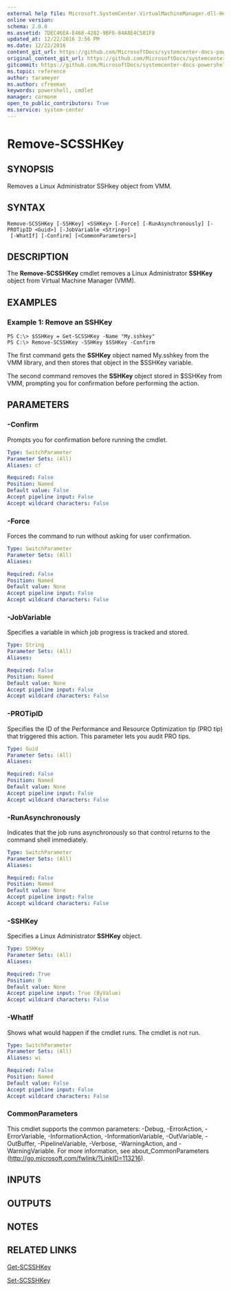 ```yaml
---
external help file: Microsoft.SystemCenter.VirtualMachineManager.dll-Help.xml
online version: 
schema: 2.0.0
ms.assetid: 7DEC46EA-E468-4282-9BF6-04A8E4C581F8
updated_at: 12/22/2016 3:56 PM
ms.date: 12/22/2016
content_git_url: https://github.com/MicrosoftDocs/systemcenter-docs-powershell/blob/master/systemcenter-cmdlets/SystemCenter2016/VirtualMachineManager/vlatest/Remove-SCSSHKey.md
original_content_git_url: https://github.com/MicrosoftDocs/systemcenter-docs-powershell/blob/master/systemcenter-cmdlets/SystemCenter2016/VirtualMachineManager/vlatest/Remove-SCSSHKey.md
gitcommit: https://github.com/MicrosoftDocs/systemcenter-docs-powershell/blob/96e5647587661652225fbdd2c797cd4d59d542bc/systemcenter-cmdlets/SystemCenter2016/VirtualMachineManager/vlatest/Remove-SCSSHKey.md
ms.topic: reference
author: tarameyer
ms.author: cfreeman
keywords: powershell, cmdlet
manager: carmonm
open_to_public_contributors: True
ms.service: system-center
---
```


# Remove-SCSSHKey

## SYNOPSIS
Removes a Linux Administrator SSHkey object from VMM.

## SYNTAX

```
Remove-SCSSHKey [-SSHKey] <SSHKey> [-Force] [-RunAsynchronously] [-PROTipID <Guid>] [-JobVariable <String>]
 [-WhatIf] [-Confirm] [<CommonParameters>]
```

## DESCRIPTION
The **Remove-SCSSHKey** cmdlet removes a Linux Administrator **SSHKey** object from Virtual Machine Manager (VMM).

## EXAMPLES

### Example 1: Remove an SSHKey
```
PS C:\> $SSHKey = Get-SCSSHKey -Name "My.sshkey"
PS C:\> Remove-SCSSHKey -SSHKey $SSHKey -Confirm
```

The first command gets the **SSHKey** object named My.sshkey from the VMM library, and then stores that object in the $SSHKey variable.

The second command removes the **SSHKey** object stored in $SSHKey from VMM, prompting you for confirmation before performing the action.

## PARAMETERS

### -Confirm
Prompts you for confirmation before running the cmdlet.

```yaml
Type: SwitchParameter
Parameter Sets: (All)
Aliases: cf

Required: False
Position: Named
Default value: False
Accept pipeline input: False
Accept wildcard characters: False
```

### -Force
Forces the command to run without asking for user confirmation.

```yaml
Type: SwitchParameter
Parameter Sets: (All)
Aliases: 

Required: False
Position: Named
Default value: None
Accept pipeline input: False
Accept wildcard characters: False
```

### -JobVariable
Specifies a variable in which job progress is tracked and stored.

```yaml
Type: String
Parameter Sets: (All)
Aliases: 

Required: False
Position: Named
Default value: None
Accept pipeline input: False
Accept wildcard characters: False
```

### -PROTipID
Specifies the ID of the Performance and Resource Optimization tip (PRO tip) that triggered this action.
This parameter lets you audit PRO tips.

```yaml
Type: Guid
Parameter Sets: (All)
Aliases: 

Required: False
Position: Named
Default value: None
Accept pipeline input: False
Accept wildcard characters: False
```

### -RunAsynchronously
Indicates that the job runs asynchronously so that control returns to the command shell immediately.

```yaml
Type: SwitchParameter
Parameter Sets: (All)
Aliases: 

Required: False
Position: Named
Default value: None
Accept pipeline input: False
Accept wildcard characters: False
```

### -SSHKey
Specifies a Linux Administrator **SSHKey** object.

```yaml
Type: SSHKey
Parameter Sets: (All)
Aliases: 

Required: True
Position: 0
Default value: None
Accept pipeline input: True (ByValue)
Accept wildcard characters: False
```

### -WhatIf
Shows what would happen if the cmdlet runs.
The cmdlet is not run.

```yaml
Type: SwitchParameter
Parameter Sets: (All)
Aliases: wi

Required: False
Position: Named
Default value: False
Accept pipeline input: False
Accept wildcard characters: False
```

### CommonParameters
This cmdlet supports the common parameters: -Debug, -ErrorAction, -ErrorVariable, -InformationAction, -InformationVariable, -OutVariable, -OutBuffer, -PipelineVariable, -Verbose, -WarningAction, and -WarningVariable. For more information, see about_CommonParameters (http://go.microsoft.com/fwlink/?LinkID=113216).

## INPUTS

## OUTPUTS

## NOTES

## RELATED LINKS

[Get-SCSSHKey](xref:SystemCenter2016/VirtualMachineManager/vlatest/Get-SCSSHKey.md)

[Set-SCSSHKey](xref:SystemCenter2016/VirtualMachineManager/vlatest/Set-SCSSHKey.md)

